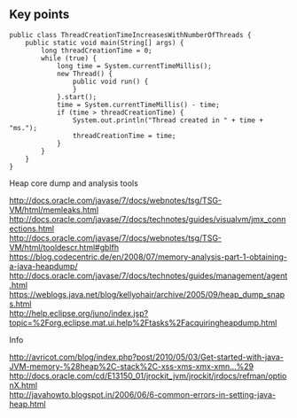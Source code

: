 ## Key points

    public class ThreadCreationTimeIncreasesWithNumberOfThreads {
        public static void main(String[] args) {
            long threadCreationTime = 0;
            while (true) {
                long time = System.currentTimeMillis();
                new Thread() {
                    public void run() {
                    }
                }.start();
                time = System.currentTimeMillis() - time;
                if (time > threadCreationTime) {
                    System.out.println("Thread created in " + time + "ms.");
                    threadCreationTime = time;
                }
            }
        }
    }


Heap core dump and analysis tools

http://docs.oracle.com/javase/7/docs/webnotes/tsg/TSG-VM/html/memleaks.html  
http://docs.oracle.com/javase/7/docs/technotes/guides/visualvm/jmx_connections.html  
http://docs.oracle.com/javase/7/docs/webnotes/tsg/TSG-VM/html/tooldescr.html#gblfh  
https://blog.codecentric.de/en/2008/07/memory-analysis-part-1-obtaining-a-java-heapdump/
http://docs.oracle.com/javase/7/docs/technotes/guides/management/agent.html  
https://weblogs.java.net/blog/kellyohair/archive/2005/09/heap_dump_snaps.html  
http://help.eclipse.org/juno/index.jsp?topic=%2Forg.eclipse.mat.ui.help%2Ftasks%2Facquiringheapdump.html  

Info

http://avricot.com/blog/index.php?post/2010/05/03/Get-started-with-java-JVM-memory-%28heap%2C-stack%2C-xss-xms-xmx-xmn...%29  
http://docs.oracle.com/cd/E13150_01/jrockit_jvm/jrockit/jrdocs/refman/optionX.html  
http://javahowto.blogspot.in/2006/06/6-common-errors-in-setting-java-heap.html  
